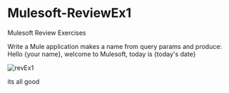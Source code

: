# Mulesoft-ReviewEx1
Mulesoft Review Exercises


Write a Mule application makes a name from query params and produce:
      Hello {your name}, welcome to Mulesoft, today is {today's date}
      
      
![revEx1](https://user-images.githubusercontent.com/86385131/123178817-a02ff580-d44d-11eb-8c3e-bc5d1a931a20.png)


its all good
